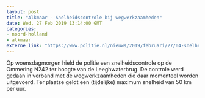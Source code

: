 ```yaml
---
layout: post
title: "Alkmaar - Snelheidscontrole bij wegwerkzaamheden"
date: Wed, 27 Feb 2019 13:14:00 GMT
categories: 
- noord-holland 
- alkmaar 
externe_link: "https://www.politie.nl/nieuws/2019/februari/27/04-snelheidscontrole-bij-wegwerkzaamheden.html"
---
```


Op woensdagmorgen hield de politie een snelheidscontrole op de Ommering N242 ter hoogte van de Leeghwaterbrug. De controle werd gedaan in verband met de wegwerkzaamheden die daar momenteel worden uitgevoerd. Ter plaatse geldt een (tijdelijke) maximum snelheid van 50 km per uur.
